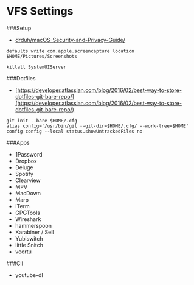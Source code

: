 VFS Settings
===========

###Setup
 * [drduh/macOS-Security-and-Privacy-Guide/](https://github.com/drduh/macOS-Security-and-Privacy-Guide/)


```
defaults write com.apple.screencapture location $HOME/Pictures/Screenshots

killall SystemUIServer
```



###Dotfiles

 * [https://developer.atlassian.com/blog/2016/02/best-way-to-store-dotfiles-git-bare-repo/](https://developer.atlassian.com/blog/2016/02/best-way-to-store-dotfiles-git-bare-repo/)

```
git init --bare $HOME/.cfg
alias config='/usr/bin/git --git-dir=$HOME/.cfg/ --work-tree=$HOME'
config config --local status.showUntrackedFiles no
```




###Apps
* 1Password
* Dropbox
* Deluge
* Spotify
* Clearview
* MPV
* MacDown
* Marp
* iTerm
* GPGTools
* Wireshark
* hammerspoon
* Karabiner / Seil
* Yubiswitch
* little Snitch
* veertu

###Cli
* youtube-dl